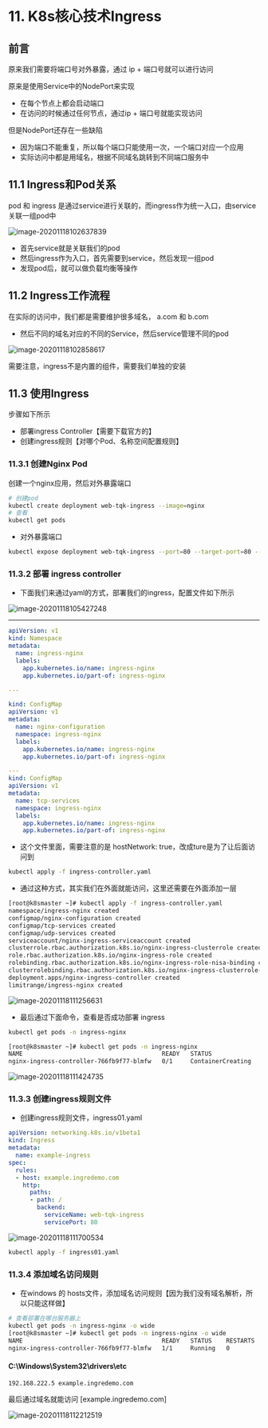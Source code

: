 # 11. K8s核心技术Ingress

## 前言

原来我们需要将端口号对外暴露，通过 ip + 端口号就可以进行访问

原来是使用Service中的NodePort来实现

- 在每个节点上都会启动端口
- 在访问的时候通过任何节点，通过ip + 端口号就能实现访问

但是NodePort还存在一些缺陷

- 因为端口不能重复，所以每个端口只能使用一次，一个端口对应一个应用
- 实际访问中都是用域名，根据不同域名跳转到不同端口服务中

## 11.1 Ingress和Pod关系

pod 和 ingress 是通过service进行关联的，而ingress作为统一入口，由service关联一组pod中

![image-20201118102637839](./images/image-20201118102637839.png)

- 首先service就是关联我们的pod
- 然后ingress作为入口，首先需要到service，然后发现一组pod
- 发现pod后，就可以做负载均衡等操作

## 11.2 Ingress工作流程

在实际的访问中，我们都是需要维护很多域名， a.com  和  b.com

- 然后不同的域名对应的不同的Service，然后service管理不同的pod

![image-20201118102858617](./images/image-20201118102858617.png)

需要注意，ingress不是内置的组件，需要我们单独的安装

## 11.3 使用Ingress

步骤如下所示

- 部署ingress Controller【需要下载官方的】
- 创建ingress规则【对哪个Pod、名称空间配置规则】

### 11.3.1 创建Nginx Pod

创建一个nginx应用，然后对外暴露端口

```bash
# 创建pod
kubectl create deployment web-tqk-ingress --image=nginx
# 查看
kubectl get pods
```

- 对外暴露端口

```bash
kubectl expose deployment web-tqk-ingress --port=80 --target-port=80 --type=NodePort
```

### 11.3.2 部署 ingress controller

- 下面我们来通过yaml的方式，部署我们的ingress，配置文件如下所示

![image-20201118105427248](./images/image-20201118105427248.png)

----------------

```yml
apiVersion: v1
kind: Namespace
metadata:
  name: ingress-nginx
  labels:
    app.kubernetes.io/name: ingress-nginx
    app.kubernetes.io/part-of: ingress-nginx

---

kind: ConfigMap
apiVersion: v1
metadata:
  name: nginx-configuration
  namespace: ingress-nginx
  labels:
    app.kubernetes.io/name: ingress-nginx
    app.kubernetes.io/part-of: ingress-nginx

---
kind: ConfigMap
apiVersion: v1
metadata:
  name: tcp-services
  namespace: ingress-nginx
  labels:
    app.kubernetes.io/name: ingress-nginx
    app.kubernetes.io/part-of: ingress-nginx

```

- 这个文件里面，需要注意的是 hostNetwork: true，改成ture是为了让后面访问到

```bash
kubectl apply -f ingress-controller.yaml
```

- 通过这种方式，其实我们在外面就能访问，这里还需要在外面添加一层

```bash
[root@k8smaster ~]# kubectl apply -f ingress-controller.yaml
namespace/ingress-nginx created
configmap/nginx-configuration created
configmap/tcp-services created
configmap/udp-services created
serviceaccount/nginx-ingress-serviceaccount created
clusterrole.rbac.authorization.k8s.io/nginx-ingress-clusterrole created
role.rbac.authorization.k8s.io/nginx-ingress-role created
rolebinding.rbac.authorization.k8s.io/nginx-ingress-role-nisa-binding created
clusterrolebinding.rbac.authorization.k8s.io/nginx-ingress-clusterrole-nisa-binding created
deployment.apps/nginx-ingress-controller created
limitrange/ingress-nginx created

```

![image-20201118111256631](./images/image-20201118111256631.png)

- 最后通过下面命令，查看是否成功部署 ingress

```bash
kubectl get pods -n ingress-nginx

[root@k8smaster ~]# kubectl get pods -n ingress-nginx
NAME                                       READY   STATUS              RESTARTS   AGE
nginx-ingress-controller-766fb9f77-blmfw   0/1     ContainerCreating   0          25s

```

![image-20201118111424735](./images/image-20201118111424735.png)

### 11.3.3 创建ingress规则文件

- 创建ingress规则文件，ingress01.yaml
```yml
apiVersion: networking.k8s.io/v1beta1
kind: Ingress
metadata:
  name: example-ingress
spec:
  rules:
  - host: example.ingredemo.com
    http:
      paths:
      - path: /
        backend:
          serviceName: web-tqk-ingress
          servicePort: 80
```
![image-20201118111700534](./images/image-20201118111700534.png)

```bash
kubectl apply -f ingress01.yaml

```
### 11.3.4 添加域名访问规则

- 在windows 的 hosts文件，添加域名访问规则【因为我们没有域名解析，所以只能这样做】

```bash
# 查看部署在哪台服务器上
kubectl get pods -n ingress-nginx -o wide
[root@k8smaster ~]# kubectl get pods -n ingress-nginx -o wide
NAME                                       READY   STATUS    RESTARTS   AGE   IP              NODE        NOMINATED NODE   READINESS GATES
nginx-ingress-controller-766fb9f77-blmfw   1/1     Running   0          31m   192.168.222.5   k8s-node2   <none>           <none>
```
#### C:\Windows\System32\drivers\etc
```hosts
192.168.222.5 example.ingredemo.com
```

最后通过域名就能访问
[example.ingredemo.com]

![image-20201118112212519](./images/image-20201118112212519.png)